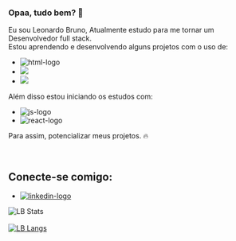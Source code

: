 ### Opaa, tudo bem? :eyes:

  Eu sou Leonardo Bruno, Atualmente estudo para me tornar um Desenvolvedor full stack. <br>
  Estou aprendendo e desenvolvendo alguns projetos com o uso de:
  <br>
 
  - <img src="https://img.shields.io/badge/HTML5-E34F26?style=for-the-badge&logo=html5&logoColor=white" alt ="html-logo"/>
  - <img src="https://img.shields.io/badge/CSS3-1572B6?style=for-the-badge&logo=css3&logoColor=white"/>
  - <img src="https://img.shields.io/badge/Python-14354C?style=for-the-badge&logo=python&logoColor=white"/>
  
  Além disso estou iniciando os estudos com:
  - <img src="https://img.shields.io/badge/JavaScript-F7DF1E?style=for-the-badge&logo=javascript&logoColor=black" alt="js-logo"/>
  - <img src="https://img.shields.io/badge/React-20232A?style=for-the-badge&logo=react&logoColor=61DAFB" alt="react-logo"/>
  Para assim, potencializar meus projetos. :fire:
  
  <br>
  
  ## Conecte-se comigo: <br>
  
  - <a href="https://www.linkedin.com/in/leonardo-bruno-2905a424b/"><img src="https://img.shields.io/badge/LinkedIn-0077B5?style=for-the badge&logo=linkedin&logoColor=white" alt="linkedin-logo"/><a/>
  
  
  
 
  ![LB Stats](https://github-readme-stats.vercel.app/api?username=LeoBruno01&show_icons=true&bg_color=00000000)
  <br>
  <br>
  [![LB Langs](https://github-readme-stats.vercel.app/api/top-langs/?username=LeoBruno01&layout=compact)](https://github.com/anuraghazra/github-readme-stats)
  
